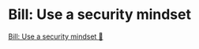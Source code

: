 # Bill: Use a security mindset

[Bill: Use a security mindset &#128279;](https://www.coursera.org/learn/strategies-for-cloud-security-risk-management/lecture/cVbEI/bill-use-a-security-mindset)

